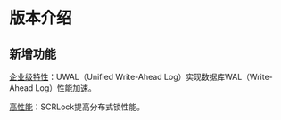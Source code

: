 # 版本介绍<a name="ZH-CN_TOPIC_0000001618495838"></a>

## 新增功能<a name="section10785138154515"></a>

[企业级特性](https://idp.huawei.com/idp-designer-war/design?op=edit&locate=newMode/EDIT/203370700883/ZH-CN_BOOKMAP_0000001673447609/ZH-CN_TOPIC_0000001687210125/2.1.1)：UWAL（Unified Write-Ahead Log）实现数据库WAL（Write-Ahead Log）性能加速。

[高性能](https://idp.huawei.com/idp-designer-war/design?op=edit&locate=newMode/EDIT/203370700883/ZH-CN_BOOKMAP_0000001673447609/ZH-CN_TOPIC_0000001721808553/2.1.2)：SCRLock提高分布式锁性能。

